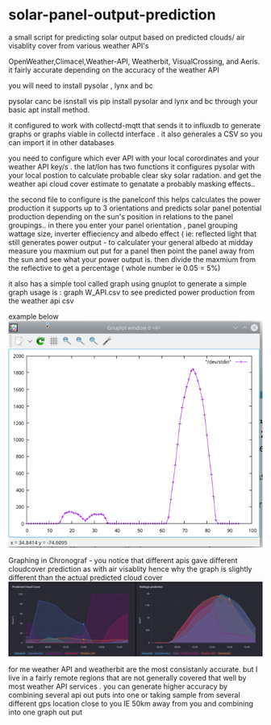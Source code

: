 # solar-panel-output-prediction

a small script for predicting solar output based on  predicted clouds/ air visablity cover from various  weather API's  

OpenWeather,Climacel,Weather-API, Weatherbit, VisualCrossing, and Aeris.  it fairly accurate depending on the accuracy of the weather API


you will need to install pysolar , lynx and bc

pysolar  canc be isnstall vis pip install pysolar
and lynx and bc  through your basic apt install method.

it configured to work with collectd-mqtt that sends it to influxdb to generate graphs or graphs viable in collectd interface . it also generales a CSV  so you can import it in other databases 

you need to configure  which ever API with your local corordinates  and your weather API key/s .  the lat/lon  has two functions it configures pysolar with your local postion to calculate probable clear sky solar radation.  and  get the weather api  cloud cover estimate to genatate a probably masking effects..

the second file to configure is the panelconf  this helps calculates the power production it supports  up to 3 orientations and predicts solar panel potential production  depending on the sun's position in relations to the panel groupings.. in there you enter your panel orientation , panel grouping  wattage size, inverter effieciency  and albedo effect ( ie: reflected light that still generates power output - to calculater your general albedo  at midday  measure you maxmium out put for a panel   then point the panel away from the sun and see  what your power output is. then divide the  maxmium  from the  reflective to get a percentage  ( whole number  ie 0.05 =  5%) 

it also has a simple tool called graph  using gnuplot  to generate a simple graph   usage is : graph W_API.csv to see predicted power production from the weather api csv

 example below
![graph csv](https://github.com/krywenko/solar-panel-output-prediction/blob/main/predictive2.png)

Graphing in Chronograf - you notice that different  apis gave different  cloudcover prediction as with air visablity hence  why the graph is slightly different than the actual  predicted cloud cover 
![ChronoGraf](https://github.com/krywenko/solar-panel-output-prediction/blob/main/predictive3.png)

for me  weather API   and weatherbit are the  most consistanly accurate. but I live in a fairly remote regions that are not generally covered that well by most weather API services .  you can generate  higher accuracy by combining  several  api out puts into one  or  taking  sample from several different  gps  location close to you IE 50km  away from you  and combining into one graph out put 


